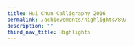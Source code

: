 ```yaml
---
title: Hui Chun Calligraphy 2016
permalink: /achievements/highlights/89/
description: ""
third_nav_title: Highlights
---
```

